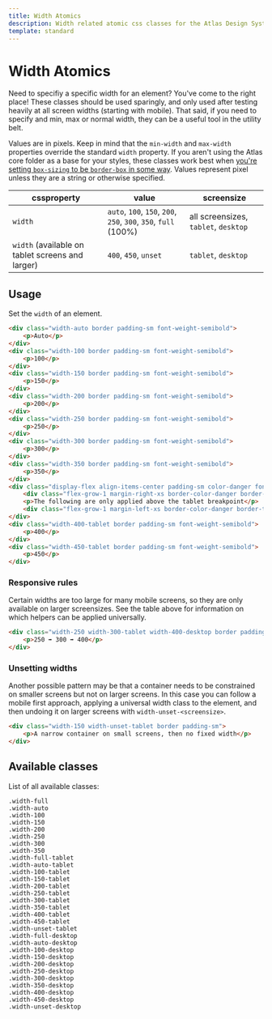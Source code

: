```yaml
---
title: Width Atomics
description: Width related atomic css classes for the Atlas Design System
template: standard
---
```


# Width Atomics

Need to specifiy a specific width for an element? You've come to the right place! These classes should be used sparingly, and only used after testing heavily at all screen widths (starting with mobile). That said, if you need to specify and min, max or normal width, they can be a useful tool in the utility belt.

Values are in pixels. Keep in mind that the `min-width` and `max-width` properties override the standard `width` property. If you aren't using the Atlas core folder as a base for your styles, these classes work best when [you're setting `box-sizing` to be `border-box` in some way](https://css-tricks.com/box-sizing/#aa-present-day-box-sizing). Values represent pixel unless they are a string or otherwise specified.

| cssproperty                                      | value                                                           | screensize                           |
| ------------------------------------------------ | --------------------------------------------------------------- | ------------------------------------ |
| `width`                                          | `auto`, `100`, `150`, `200`, `250`, `300`, `350`, `full` (100%) | all screensizes, `tablet`, `desktop` |
| `width` (available on tablet screens and larger) | `400`, `450`, `unset`                                           | `tablet`, `desktop`                  |

## Usage

Set the `width` of an element.

```html
<div class="width-auto border padding-sm font-weight-semibold">
	<p>Auto</p>
</div>
<div class="width-100 border padding-sm font-weight-semibold">
	<p>100</p>
</div>
<div class="width-150 border padding-sm font-weight-semibold">
	<p>150</p>
</div>
<div class="width-200 border padding-sm font-weight-semibold">
	<p>200</p>
</div>
<div class="width-250 border padding-sm font-weight-semibold">
	<p>250</p>
</div>
<div class="width-300 border padding-sm font-weight-semibold">
	<p>300</p>
</div>
<div class="width-350 border padding-sm font-weight-semibold">
	<p>350</p>
</div>
<div class="display-flex align-items-center padding-sm color-danger font-size-sm">
	<div class="flex-grow-1 margin-right-xs border-color-danger border-top"></div>
	<p>The following are only applied above the tablet breakpoint</p>
	<div class="flex-grow-1 margin-left-xs border-color-danger border-top"></div>
</div>
<div class="width-400-tablet border padding-sm font-weight-semibold">
	<p>400</p>
</div>
<div class="width-450-tablet border padding-sm font-weight-semibold">
	<p>450</p>
</div>
```

### Responsive rules

Certain widths are too large for many mobile screens, so they are only available on larger screensizes. See the table above for information on which helpers can be applied universally.

```html
<div class="width-250 width-300-tablet width-400-desktop border padding-sm">
	<p>250 ➡ 300 ➡ 400</p>
</div>
```

### Unsetting widths

Another possible pattern may be that a container needs to be constrained on smaller screens but not on larger screens. In this case you can follow a mobile first approach, applying a universal width class to the element, and then undoing it on larger screens with `width-unset-<screensize>`.

```html
<div class="width-150 width-unset-tablet border padding-sm">
	<p>A narrow container on small screens, then no fixed width</p>
</div>
```

## Available classes

List of all available classes:

```atomics-filter
.width-full
.width-auto
.width-100
.width-150
.width-200
.width-250
.width-300
.width-350
.width-full-tablet
.width-auto-tablet
.width-100-tablet
.width-150-tablet
.width-200-tablet
.width-250-tablet
.width-300-tablet
.width-350-tablet
.width-400-tablet
.width-450-tablet
.width-unset-tablet
.width-full-desktop
.width-auto-desktop
.width-100-desktop
.width-150-desktop
.width-200-desktop
.width-250-desktop
.width-300-desktop
.width-350-desktop
.width-400-desktop
.width-450-desktop
.width-unset-desktop
```

